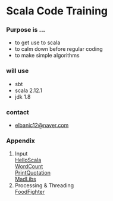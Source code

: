 # Scala Code Training

### Purpose is ...

 * to get use to scala
 * to calm down before regular coding
 * to make simple algorithms

### will use

 * sbt
 * scala 2.12.1
 * jdk 1.8

### contact

 * elbanic12@naver.com


### Appendix

 1. Input
<br>[HelloScala](https://github.com/elbanic/ScalaTraining/tree/master/helloscala)
<br>[WordCount](https://github.com/elbanic/ScalaTraining/tree/master/wordcount)
<br>[PrintQuotation](https://github.com/elbanic/ScalaTraining/tree/master/printquotation)
<br>[MadLibs](https://github.com/elbanic/ScalaTraining/tree/master/madlibs)
 2. Processing & Threading
<br>[FoodFighter](https://github.com/elbanic/ScalaTraining/tree/master/foodfighter)
